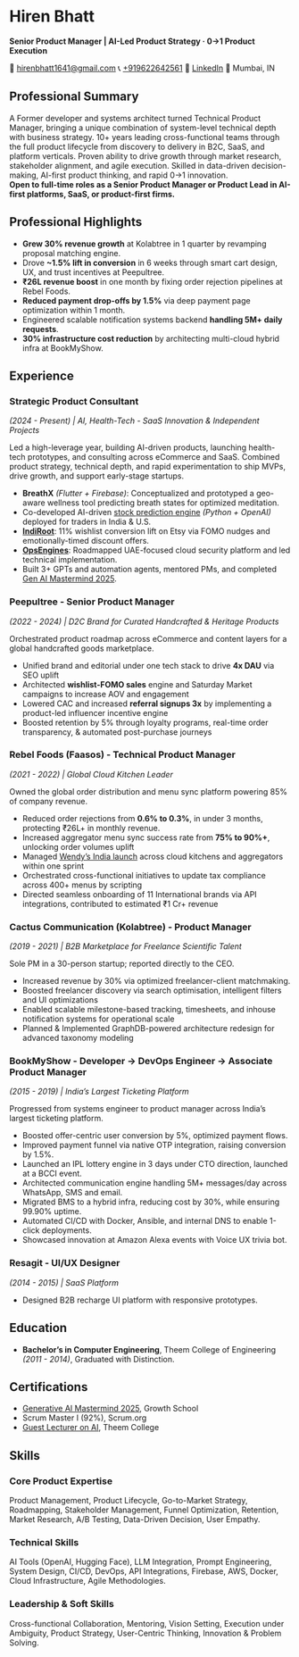 # Hiren Bhatt

**Senior Product Manager \| AI-Led Product Strategy · 0→1 Product Execution**

📧 [hirenbhatt1641@gmail.com](mailto:hirenbhatt1641@gmail.com)  📞 [+919622642561](tel:+919622642561)  🔗 [LinkedIn](https://linkedin.com/in/hiren-bhatt)  📍 Mumbai, IN

## Professional Summary

A Former developer and systems architect turned Technical Product Manager, bringing a unique combination of system-level technical depth with business strategy. 10+ years leading cross-functional teams through the full product lifecycle from discovery to delivery in B2C, SaaS, and platform verticals. Proven ability to drive growth through market research, stakeholder alignment, and agile execution. Skilled in data-driven decision-making, AI-first product thinking, and rapid 0→1 innovation.<br />
**Open to full-time roles as a Senior Product Manager or Product Lead in AI-first platforms, SaaS, or product-first firms.**

## Professional Highlights

- **Grew 30% revenue growth** at Kolabtree in 1 quarter by revamping proposal matching engine.
- Drove **~1.5% lift in conversion** in 6 weeks through smart cart design, UX, and trust incentives at Peepultree.
- **₹26L revenue boost** in one month by fixing order rejection pipelines at Rebel Foods.
- **Reduced payment drop-offs by 1.5%** via deep payment page optimization within 1 month.
- Engineered scalable notification systems backend **handling 5M+ daily requests**.
- **30% infrastructure cost reduction** by architecting multi-cloud hybrid infra at BookMyShow.

## Experience

### Strategic Product Consultant

*(2024 - Present) | AI, Health-Tech - SaaS Innovation & Independent Projects*

Led a high-leverage year, building AI-driven products, launching health-tech prototypes, and consulting across eCommerce and SaaS. Combined product strategy, technical depth, and rapid experimentation to ship MVPs, drive growth, and support early-stage startups.

- **BreathX** *(Flutter + Firebase)*: Conceptualized and prototyped a geo-aware wellness tool predicting breath states for optimized meditation.
- Co-developed AI-driven [stock prediction engine](https://mru-html-flask-vercel-app-git-main-iblend171-gmailcoms-projects.vercel.app/) *(Python + OpenAI)* deployed for traders in India & U.S.
- [**IndiRoot**](https://www.etsy.com/shop/Indirootshop): 11% wishlist conversion lift on Etsy via FOMO nudges and emotionally-timed discount offers.
- [**OpsEngines**](https://www.linkedin.com/company/opsengines/): Roadmapped UAE-focused cloud security platform and led technical implementation.
- Built 3+ GPTs and automation agents, mentored PMs, and completed [Gen AI Mastermind 2025](https://learners.outskill.com/certificate/77bd2159-3fd7-4c6f-b9b3-a23ba85526e2).

### Peepultree - Senior Product Manager

*(2022 - 2024) | D2C Brand for Curated Handcrafted & Heritage Products*

Orchestrated product roadmap across eCommerce and content layers for a global handcrafted goods marketplace.

- Unified brand and editorial under one tech stack to drive **4x DAU** via SEO uplift
- Architected **wishlist-FOMO sales** engine and Saturday Market campaigns to increase AOV and engagement
- Lowered CAC and increased **referral signups 3x** by implementing a product-led influencer incentive engine
- Boosted retention by 5% through loyalty programs, real-time order transparency, & automated post-purchase journeys

### Rebel Foods (Faasos) - Technical Product Manager

*(2021 - 2022) | Global Cloud Kitchen Leader*

Owned the global order distribution and menu sync platform powering 85% of company revenue.
- Reduced order rejections from **0.6% to 0.3%**, in under 3 months, protecting ₹26L+ in monthly revenue.
- Increased aggregator menu sync success rate from **75% to 90%+**, unlocking order volumes uplift
- Managed [Wendy’s India launch](https://www.livemint.com/companies/news/wendy-s-picks-rebel-foods-to-expand-presence-in-india-11606805079899.html) across cloud kitchens and aggregators within one sprint
- Orchestrated cross-functional initiatives to update tax compliance across 400+ menus by scripting
- Directed seamless onboarding of 11 International brands via API integrations, contributed to estimated ₹1 Cr+ revenue

### Cactus Communication (Kolabtree) - Product Manager

*(2019 - 2021) | B2B Marketplace for Freelance Scientific Talent*

Sole PM in a 30-person startup; reported directly to the CEO.
- Increased revenue by 30% via optimized freelancer-client matchmaking.
- Boosted freelancer discovery via search optimisation, intelligent filters and UI optimizations
- Enabled scalable milestone-based tracking, timesheets, and inhouse notification systems for operational scale
- Planned & Implemented GraphDB-powered architecture redesign for advanced taxonomy modeling

### BookMyShow - Developer → DevOps Engineer → Associate Product Manager

*(2015 - 2019) | India’s Largest Ticketing Platform*

Progressed from systems engineer to product manager across India’s largest ticketing platform.
- Boosted offer-centric user conversion by 5%, optimized payment flows.
- Improved payment funnel via native OTP integration, raising conversion by 1.5%.
- Launched an IPL lottery engine in 3 days under CTO direction, launched at a BCCI event.
- Architected communication engine handling 5M+ messages/day across WhatsApp, SMS and email.
- Migrated BMS to a hybrid infra, reducing cost by 30%, while ensuring 99.90% uptime.
- Automated CI/CD with Docker, Ansible, and internal DNS to enable 1-click deployments.
- Showcased innovation at Amazon Alexa events with Voice UX trivia bot.


### Resagit - UI/UX Designer

*(2014 - 2015) | SaaS Platform*

- Designed B2B recharge UI platform with responsive prototypes.

## Education

- **Bachelor’s in Computer Engineering**, Theem College of Engineering *(2011 - 2014)*, Graduated with Distinction.

## Certifications

- [Generative AI Mastermind 2025](https://learners.outskill.com/certificate/77bd2159-3fd7-4c6f-b9b3-a23ba85526e2), Growth School
- Scrum Master I (92%), Scrum.org
- [Guest Lecturer on AI](https://www.linkedin.com/in/%E0%AB%90-hiren-bhatt-%E0%AB%90/overlay/education/153620463/multiple-media-viewer/?profileId=ACoAAA6ajYoBokUjjd0anrZG6r5T9OpxZ68-V0g&treasuryMediaId=1514077505759), Theem College

## Skills

### Core Product Expertise

Product Management, Product Lifecycle, Go-to-Market Strategy, Roadmapping, Stakeholder Management, Funnel Optimization, Retention, Market Research, A/B Testing, Data-Driven Decision, User Empathy.

### Technical Skills

AI Tools (OpenAI, Hugging Face), LLM Integration, Prompt Engineering, System Design, CI/CD, DevOps, API Integrations, Firebase, AWS, Docker, Cloud Infrastructure, Agile Methodologies.

### Leadership & Soft Skills

Cross-functional Collaboration, Mentoring, Vision Setting, Execution under Ambiguity, Product Strategy, User-Centric Thinking, Innovation & Problem Solving.
